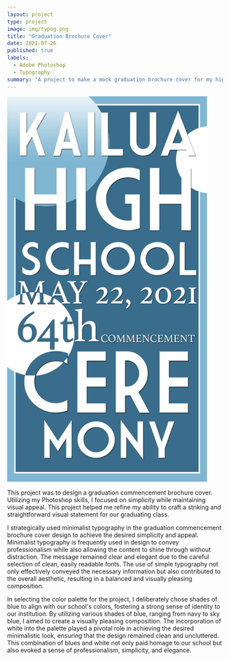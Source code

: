```yaml
---
layout: project
type: project
image: img/typog.png
title: "Graduation Brochure Cover"
date: 2021-07-26
published: true
labels:
  - Adobe Photoshop
  - Typography
summary: "A project to make a mock graduation brochure cover for my high school."
---
```


<img height="900px" class="img-thumbnail" src="../img/IMG_4109.jpg">

This project was to design a graduation commencement brochure cover. Utilizing my Photoshop skills, I focused on simplicity while maintaining visual appeal.  This project helped me refine my ability to craft a striking and straightforward visual statement for our graduating class.

I strategically used minimalist typography in the graduation commencement brochure cover design to achieve the desired simplicity and appeal. Minimalist typography is frequently used in design to convey professionalism while also allowing the content to shine through without distraction. The message remained clear and elegant due to the careful selection of clean, easily readable fonts. The use of simple typography not only effectively conveyed the necessary information but also contributed to the overall aesthetic, resulting in a balanced and visually pleasing composition.

In selecting the color palette for the project, I deliberately chose shades of blue to align with our school's colors, fostering a strong sense of identity to our institution. By utilizing various shades of blue, ranging from navy to sky blue, I aimed to create a visually pleasing composition. The incorporation of white into the palette played a pivotal role in achieving the desired minimalistic look, ensuring that the design remained clean and uncluttered. This combination of blues and white not only paid homage to our school but also evoked a sense of professionalism, simplicity, and elegance.

